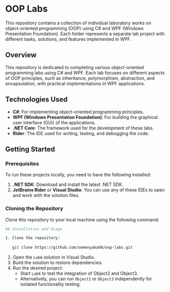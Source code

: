 # OOP Labs

This repository contains a collection of individual laboratory works on object-oriented programming (OOP) using C# and WPF (Windows Presentation Foundation). Each folder represents a separate lab project with different tasks, solutions, and features implemented in WPF.

## Overview

This repository is dedicated to completing various object-oriented programming labs using C# and WPF. Each lab focuses on different aspects of OOP principles, such as inheritance, polymorphism, abstraction, and encapsulation, with practical implementations in WPF applications.

## Technologies Used

- **C#**: For implementing object-oriented programming principles.
- **WPF (Windows Presentation Foundation)**: For building the graphical user interface (GUI) of the applications.
- **.NET Core**: The framework used for the development of these labs.
- **Rider**: The IDE used for writing, testing, and debugging the code.

## Getting Started

### Prerequisites

To run these projects locally, you need to have the following installed:

1. **.NET SDK**: Download and install the latest .NET SDK.
2. **JetBrains Rider** or **Visual Studio**: You can use any of these IDEs to open and work with the solution files.

### Cloning the Repository

Clone this repository to your local machine using the following command:

```bash
## Installation and Usage

1. Clone the repository:
   
   git clone https://github.com/semenyaka08/oop-labs.git
   ```
2. Open the `Lab6` solution in Visual Studio.
3. Build the solution to restore dependencies.
4. Run the desired project:
   - Start `Lab6` to test the integration of Object2 and Object3.
   - Alternatively, you can run `Object2` or `Object3` independently for isolated functionality testing.

